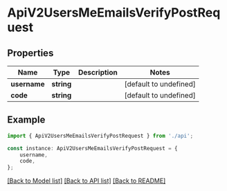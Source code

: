 # ApiV2UsersMeEmailsVerifyPostRequest


## Properties

Name | Type | Description | Notes
------------ | ------------- | ------------- | -------------
**username** | **string** |  | [default to undefined]
**code** | **string** |  | [default to undefined]

## Example

```typescript
import { ApiV2UsersMeEmailsVerifyPostRequest } from './api';

const instance: ApiV2UsersMeEmailsVerifyPostRequest = {
    username,
    code,
};
```

[[Back to Model list]](../README.md#documentation-for-models) [[Back to API list]](../README.md#documentation-for-api-endpoints) [[Back to README]](../README.md)
